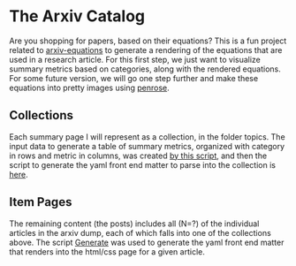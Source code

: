 # The Arxiv Catalog

Are you shopping for papers, based on their equations? This is a fun project
related to [arxiv-equations](https://www.github.com/vsoch/arxiv-equations)
to generate a rendering of the equations that are used in a research article.
For this first step, we just want to visualize summary metrics based on
categories, along with the rendered equations. For some future version,
we will go one step further and make these equations into pretty images
using [penrose](https://www.github.com/penrose/penrose).

## Collections

Each summary page I will represent as a collection, in the folder topics.
The input data to generate a table of summary metrics, organized with category in
rows and metric in columns, was created [by this script](), and then
the script to generate the yaml front end matter to parse into the collection
is [here]().

## Item Pages
The remaining content (the posts) includes all (N=?) of the individual articles in
the arxiv dump, each of which falls into one of the collections above. The script
[Generate](generatePage.py) was used to generate the yaml front end matter that
renders into the html/css page for a given article.
